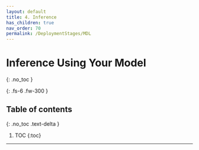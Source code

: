```yaml
---
layout: default
title: 4. Inference
has_children: true
nav_order: 70
permalink: /DeploymentStages/MDL
---
```


# Inference Using Your Model
{: .no_toc }

{: .fs-6 .fw-300 }

## Table of contents
{: .no_toc .text-delta }

1. TOC
{:toc}

---

